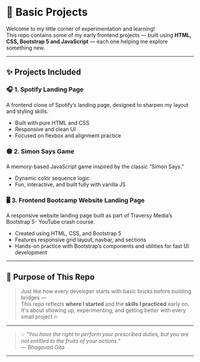 # 🌱 Basic Projects

Welcome to my little corner of experimentation and learning!  
This repo contains some of my early frontend projects — built using **HTML, CSS, Bootstrap 5 and JavaScript** — each one helping me explore something new.

---

## ✨ Projects Included

### 🎧 1. Spotify Landing Page  
A frontend clone of Spotify’s landing page, designed to sharpen my layout and styling skills.  
- Built with pure HTML and CSS  
- Responsive and clean UI  
- Focused on flexbox and alignment practice

### 🟢 2. Simon Says Game  
A memory-based JavaScript game inspired by the classic “Simon Says.”  
- Dynamic color sequence logic    
- Fun, interactive, and built fully with vanilla JS

### 🖥 3. Frontend Bootcamp Website Landing Page
A responsive website landing page built as part of Traversy Media’s Bootstrap 5- YouTube crash course.
- Created using HTML, CSS, and Bootstrap 5
- Features responsive grid layout, navbar, and sections
- Hands-on practice with Bootstrap’s components and utilities for fast UI development 

---

## 🎯 Purpose of This Repo

> Just like how every developer starts with basic bricks before building bridges —  
> This repo reflects **where I started** and the **skills I practiced** early on.  
> It's about showing up, experimenting, and getting better with every small project 🔥

---

> 💡 _"You have the right to perform your prescribed duties, but you are not entitled to the fruits of your actions."_  
> — *Bhagavad Gita*

---
